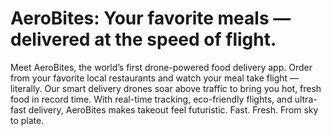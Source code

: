 # AeroBites: Your favorite meals — delivered at the speed of flight.
Meet AeroBites, the world’s first drone-powered food delivery app. Order from your favorite local restaurants and watch your meal take flight — literally. Our smart delivery drones soar above traffic to bring you hot, fresh food in record time. With real-time tracking, eco-friendly flights, and ultra-fast delivery, AeroBites makes takeout feel futuristic. Fast. Fresh. From sky to plate.
